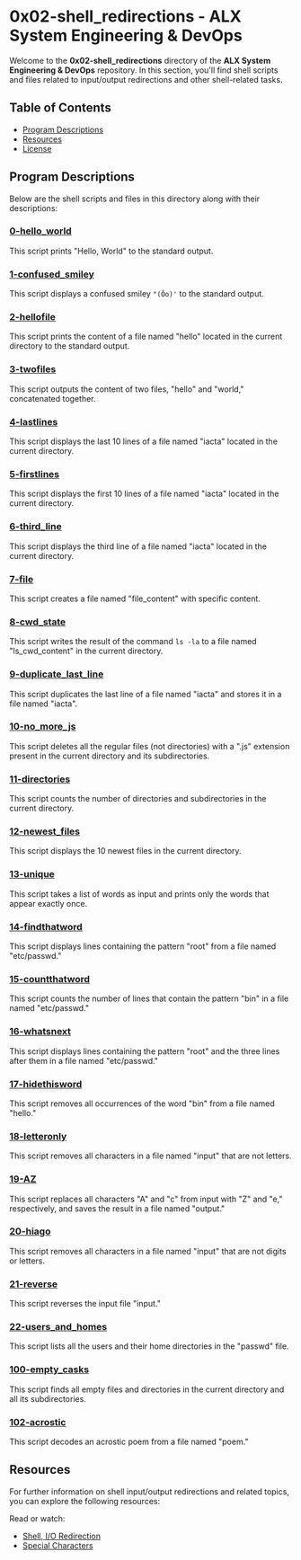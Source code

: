 # 0x02-shell_redirections - ALX System Engineering & DevOps

Welcome to the **0x02-shell_redirections** directory of the **ALX System Engineering & DevOps** repository. In this section, you'll find shell scripts and files related to input/output redirections and other shell-related tasks.

## Table of Contents

- [Program Descriptions](#program-descriptions)
- [Resources](#resources)
- [License](#license)

## Program Descriptions

Below are the shell scripts and files in this directory along with their descriptions:

### [0-hello_world](https://github.com/iakev/alx-system_engineering-devops/blob/main/0x02-shell_redirections/0-hello_world)

This script prints "Hello, World" to the standard output.

### [1-confused_smiley](https://github.com/iakev/alx-system_engineering-devops/blob/main/0x02-shell_redirections/1-confused_smiley)

This script displays a confused smiley `"(Ôo)'` to the standard output.

### [2-hellofile](https://github.com/iakev/alx-system_engineering-devops/blob/main/0x02-shell_redirections/2-hellofile)

This script prints the content of a file named "hello" located in the current directory to the standard output.

### [3-twofiles](https://github.com/iakev/alx-system_engineering-devops/blob/main/0x02-shell_redirections/3-twofiles)

This script outputs the content of two files, "hello" and "world," concatenated together.

### [4-lastlines](https://github.com/iakev/alx-system_engineering-devops/blob/main/0x02-shell_redirections/4-lastlines)

This script displays the last 10 lines of a file named "iacta" located in the current directory.

### [5-firstlines](https://github.com/iakev/alx-system_engineering-devops/blob/main/0x02-shell_redirections/5-firstlines)

This script displays the first 10 lines of a file named "iacta" located in the current directory.

### [6-third_line](https://github.com/iakev/alx-system_engineering-devops/blob/main/0x02-shell_redirections/6-third_line)

This script displays the third line of a file named "iacta" located in the current directory.

### [7-file](https://github.com/iakev/alx-system_engineering-devops/blob/main/0x02-shell_redirections/7-file)

This script creates a file named "file_content" with specific content.

### [8-cwd_state](https://github.com/iakev/alx-system_engineering-devops/blob/main/0x02-shell_redirections/8-cwd_state)

This script writes the result of the command `ls -la` to a file named "ls_cwd_content" in the current directory.

### [9-duplicate_last_line](https://github.com/iakev/alx-system_engineering-devops/blob/main/0x02-shell_redirections/9-duplicate_last_line)

This script duplicates the last line of a file named "iacta" and stores it in a file named "iacta".

### [10-no_more_js](https://github.com/iakev/alx-system_engineering-devops/blob/main/0x02-shell_redirections/10-no_more_js)

This script deletes all the regular files (not directories) with a ".js" extension present in the current directory and its subdirectories.

### [11-directories](https://github.com/iakev/alx-system_engineering-devops/blob/main/0x02-shell_redirections/11-directories)

This script counts the number of directories and subdirectories in the current directory.

### [12-newest_files](https://github.com/iakev/alx-system_engineering-devops/blob/main/0x02-shell_redirections/12-newest_files)

This script displays the 10 newest files in the current directory.

### [13-unique](https://github.com/iakev/alx-system_engineering-devops/blob/main/0x02-shell_redirections/13-unique)

This script takes a list of words as input and prints only the words that appear exactly once.

### [14-findthatword](https://github.com/iakev/alx-system_engineering-devops/blob/main/0x02-shell_redirections/14-findthatword)

This script displays lines containing the pattern "root" from a file named "etc/passwd."

### [15-countthatword](https://github.com/iakev/alx-system_engineering-devops/blob/main/0x02-shell_redirections/15-countthatword)

This script counts the number of lines that contain the pattern "bin" in a file named "etc/passwd."

### [16-whatsnext](https://github.com/iakev/alx-system_engineering-devops/blob/main/0x02-shell_redirections/16-whatsnext)

This script displays lines containing the pattern "root" and the three lines after them in a file named "etc/passwd."

### [17-hidethisword](https://github.com/iakev/alx-system_engineering-devops/blob/main/0x02-shell_redirections/17-hidethisword)

This script removes all occurrences of the word "bin" from a file named "hello."

### [18-letteronly](https://github.com/iakev/alx-system_engineering-devops/blob/main/0x02-shell_redirections/18-letteronly)

This script removes all characters in a file named "input" that are not letters.

### [19-AZ](https://github.com/iakev/alx-system_engineering-devops/blob/main/0x02-shell_redirections/19-AZ)

This script replaces all characters "A" and "c" from input with "Z" and "e," respectively, and saves the result in a file named "output."

### [20-hiago](https://github.com/iakev/alx-system_engineering-devops/blob/main/0x02-shell_redirections/20-hiago)

This script removes all characters in a file named "input" that are not digits or letters.

### [21-reverse](https://github.com/iakev/alx-system_engineering-devops/blob/main/0x02-shell_redirections/21-reverse)

This script reverses the input file "input."

### [22-users_and_homes](https://github.com/iakev/alx-system_engineering-devops/blob/main/0x02-shell_redirections/22-users_and_homes)

This script lists all the users and their home directories in the "passwd" file.

### [100-empty_casks](https://github.com/iakev/alx-system_engineering-devops/blob/main/0x02-shell_redirections/100-empty_casks)

This script finds all empty files and directories in the current directory and all its subdirectories.

### [102-acrostic](https://github.com/iakev/alx-system_engineering-devops/blob/main/0x02-shell_redirections/102-acrostic)

This script decodes an acrostic poem from a file named "poem."

## Resources

For further information on shell input/output redirections and related topics, you can explore the following resources:

Read or watch:

- [Shell, I/O Redirection](http://linuxcommand.org/lc3_lts0070.php)
- [Special Characters](http://mywiki.wooledge.org/BashGuide/SpecialCharacters)

